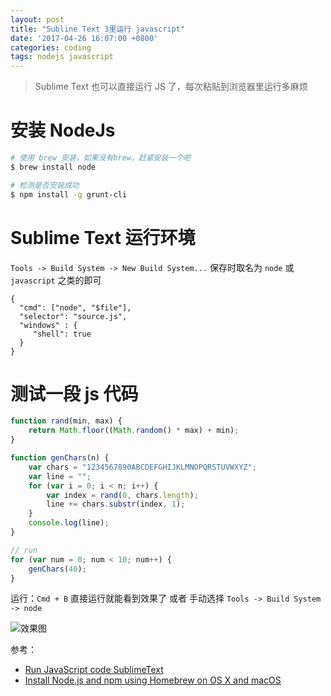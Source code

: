 ```yaml
---
layout: post
title: "Subline Text 3里运行 javascript"
date: '2017-04-26 16:07:00 +0800'
categories: coding
tags: nodejs javascript
---
```


> Sublime Text 也可以直接运行 JS 了，每次粘贴到浏览器里运行多麻烦

# 安装 NodeJs
```bash
# 使用 brew 安装，如果没有brew，赶紧安装一个吧
$ brew install node

# 检测是否安装成功
$ npm install -g grunt-cli
```

# Sublime Text 运行环境
```Tools -> Build System -> New Build System...```
保存时取名为 ```node``` 或 ```javascript``` 之类的即可
```
{
  "cmd": ["node", "$file"],
  "selector": "source.js",
  "windows" : {
     "shell": true
  }
}
```

# 测试一段 js 代码
```javascript
function rand(min, max) {
    return Math.floor((Math.random() * max) + min);
}

function genChars(n) {
    var chars = "1234567890ABCDEFGHIJKLMNOPQRSTUVWXYZ";
    var line = "";
    for (var i = 0; i < n; i++) {
        var index = rand(0, chars.length);
        line += chars.substr(index, 1);
    }
    console.log(line);
}

// run
for (var num = 0; num < 10; num++) {
    genChars(40);
}
```
运行：```Cmd + B``` 直接运行就能看到效果了 或者 手动选择 ```Tools -> Build System -> node```

![效果图](//on6gnkbff.bkt.clouddn.com/20170426083256_nodejs-run-javascript.png)

参考：
- [Run JavaScript code SublimeText](http://stackoverflow.com/questions/38887342/run-javascript-code-sublimetext)
- [Install Node.js and npm using Homebrew on OS X and macOS](https://changelog.com/posts/install-node-js-with-homebrew-on-os-x)

